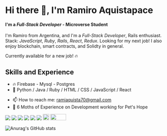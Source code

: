 # Hi there 👋, I'm Ramiro Aquistapace 
#### I'm a <i>Full-Stack Developer</i> - Microverse Student



I'm Ramiro from Argentina, and I'm a  <i>Full-Stack Developer</i>, Rails enthusiast. Stack: <i>JavaScript</i>, <i>Ruby</i>, <i>Rails</i>, <i>React</i>, <i>Redux</i>. Looking for my next job! I also enjoy blockchain, smart contracts, and Solidty in general.

Currently available for a new job! 🔥

## Skills and Experience
* 🔥 Firebase - Mysql - Postgres
* 📖 Python / Java / Ruby / HTML / CSS / JavaScript / React 

- 📫 How to reach me: ramiaquista70@gmail.com 
- 🔨 6 Moths of Experience on Development working for Pet's Hope

<img src='https://camo.githubusercontent.com/cf1a0ef083a2372d7f66b4691d5d25bfd8c098f42871e8da90edb1f32ed187c4/68747470733a2f2f696d672e736869656c64732e696f2f62616467652f2d4a6176615363726970742d626c61636b3f7374796c653d666c61742d737175617265266c6f676f3d6a617661736372697074'>   <img src='https://camo.githubusercontent.com/d51da199355c876e88db499cc01af649a1331e2daf869e8e94c2c04f483f4edd/68747470733a2f2f696d672e736869656c64732e696f2f62616467652f2d52656163742d3138313731373f7374796c653d666c61742d737175617265266c6f676f3d7265616374'>   <img src='https://camo.githubusercontent.com/4c6ecb05ad983a3e95ee7d629a20bb9de19ed47486225d8f738378de095af01e/68747470733a2f2f696d672e736869656c64732e696f2f62616467652f2d4769742d4635463546353f7374796c653d666c61742d737175617265266c6f676f3d676974'>   <img src='https://camo.githubusercontent.com/85dc47a56a4e73ae7b6e64b3b4416785497e74219ae179ae8faaaca10d5a78d9/68747470733a2f2f696d672e736869656c64732e696f2f62616467652f2d4769744875622d3138313731373f7374796c653d666c61742d737175617265266c6f676f3d676974687562'>   <img src='https://camo.githubusercontent.com/0c3a16a22ae058cfe38a06dc9ea16404cf006409262f547c9ccfa3ec8b30f71e/68747470733a2f2f696d672e736869656c64732e696f2f62616467652f2d48544d4c352d4533344632363f7374796c653d666c61742d737175617265266c6f676f3d68746d6c35266c6f676f436f6c6f723d7768697465'>   <img src='https://camo.githubusercontent.com/2435c2a64789b8a71c701a1a593b4a6e6869789bfb0626e515dc2a6b6dffa6c5/68747470733a2f2f696d672e736869656c64732e696f2f62616467652f2d435353332d3135373242363f7374796c653d666c61742d737175617265266c6f676f3d63737333'>  <img src='https://jinchuika.com/post/5-por-que-python/cover.png' height=20>  <img src='https://i0.wp.com/unaaldia.hispasec.com/wp-content/uploads/2019/06/django.png?fit=1200%2C800&ssl=1' height=20 width=50>

![Anurag's GitHub stats](https://github-readme-stats.vercel.app/api?username=ramiaquista&show_icons=true&theme=dark)

